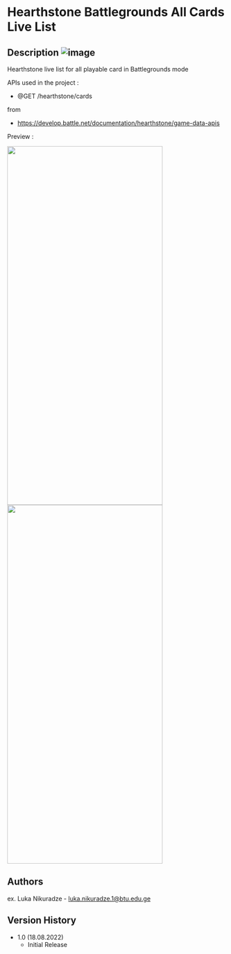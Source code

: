 
# Hearthstone Battlegrounds All Cards Live List
## Description ![image](https://user-images.githubusercontent.com/95241918/185438628-29934c2b-2cb9-40a1-93ae-9f372fa797d1.png)
Hearthstone live list for all playable card in Battlegrounds mode

APIs used in the project :
  * @GET /hearthstone/cards 
  
  from 
  
  * https://develop.battle.net/documentation/hearthstone/game-data-apis






Preview :

<img src="https://user-images.githubusercontent.com/95241918/185438792-55ceb8ea-e575-4d6b-9c1b-e297764c51ca.png" width="358" height="826"/> <img src="https://user-images.githubusercontent.com/95241918/185438802-36dd4fde-c156-4c67-b685-b78ab1bd733d.png" width="358" height="826"/>


## Authors

ex. Luka Nikuradze - luka.nikuradze.1@btu.edu.ge


## Version History

* 1.0 (18.08.2022)
    * Initial Release
